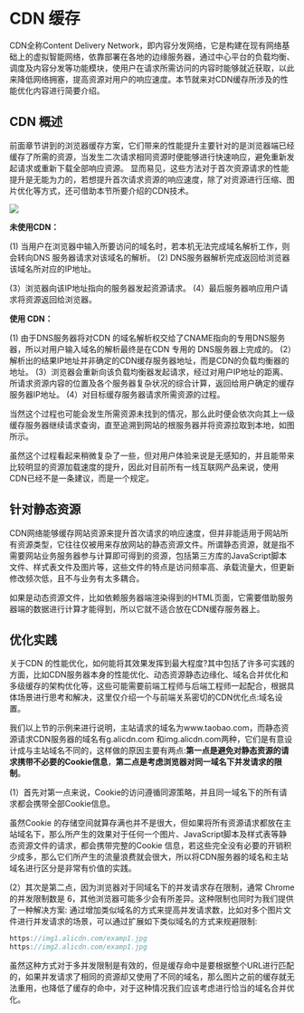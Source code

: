 # CDN 缓存

CDN全称Content Delivery Network，即内容分发网络，它是构建在现有网络基础上的虚拟智能网络，依靠部署在各地的边缘服务器，通过中心平台的负载均衡、调度及内容分发等功能模块，使用户在请求所需访问的内容时能够就近获取，以此来降低网络拥塞，提高资源对用户的响应速度。本节就来对CDN缓存所涉及的性能优化内容进行简要介绍。



## CDN 概述

前面章节讲到的浏览器缓存方案，它们带来的性能提升主要针对的是浏览器端已经缓存了所需的资源，当发生二次请求相同资源时便能够进行快速响应，避免重新发起请求或重新下载全部响应资源。
显而易见，这些方法对于首次资源请求的性能提升是无能为力的，若想提升首次请求资源的响应速度，除了对资源进行压缩、图片优化等方式，还可借助本节所要介绍的CDN技术。

![](D:\系统默认\桌面\code\Project\k-blog\docs\public\性能优化\2023-03-10-10-55-39-image.png)



**未使用CDN：**

(1)  当用户在浏览器中输入所要访问的域名时，若本机无法完成域名解析工作，则会转向DNS 服务器请求对该域名的解析。
(2)  DNS服务器解析完成返回给浏览器该域名所对应的IP地址。

(3）浏览器向该IP地址指向的服务器发起资源请求。
(4）最后服务器响应用户请求将资源返回给浏览器。



**使用 CDN：**

(1)   由于DNS服务器将对CDN 的域名解析权交给了CNAME指向的专用DNS服务器，所以对用户输入域名的解析最终是在CDN 专用的 DNS服务器上完成的。
(2）解析出的结果IP地址并非确定的CDN缓存服务器地址，而是CDN的负载均衡器的地址。
(3）浏览器会重新向该负载均衡器发起请求，经过对用户IP地址的距离、所请求资源内容的位置及各个服务器复杂状况的综合计算，返回给用户确定的缓存服务器IP地址。
(4）对目标缓存服务器请求所需资源的过程。


当然这个过程也可能会发生所需资源未找到的情况，那么此时便会依次向其上一级缓存服务器继续请求查询，直至追溯到网站的根服务器并将资源拉取到本地，如图所示。



虽然这个过程看起来稍微复杂了一些，但对用户体验来说是无感知的，并且能带来比较明显的资源加载速度的提升，因此对目前所有一线互联网产品来说，使用CDN已经不是一条建议，而是一个规定。



## 针对静态资源



CDN网络能够缓存网站资源来提升首次请求的响应速度，但并非能适用于网站所有资源类型，它往往仅被用来存放网站的静态资源文件。所谓静态资源，就是指不需要网站业务服务器参与计算即可得到的资源，包括第三方库的JavaScript脚本文件、样式表文件及图片等，这些文件的特点是访问频率高、承载流量大，但更新修改频次低，且不与业务有太多耦合。


如果是动态资源文件，比如依赖服务器端渲染得到的HTML页面，它需要借助服务器端的数据进行计算才能得到，所以它就不适合放在CDN缓存服务器上。



## 优化实践



关于CDN 的性能优化，如何能将其效果发挥到最大程度?其中包括了许多可实践的方面，比如CDN服务器本身的性能优化、动态资源静态边缘化、域名合并优化和多级缓存的架构优化等，这些可能需要前端工程师与后端工程师一起配合，根据具体场景进行思考和解决，这里仅介绍一个与前端关系密切的CDN优化点:域名设置。


我们以上节的示例来进行说明，主站请求的域名为www.taobao.com，而静态资源请求CDN服务器的域名有g.alicdn.com 和img.alicdn.com两种，它们是有意设计成与主站域名不同的，这样做的原因主要有两点:**第一点是避免对静态资源的请求携带不必要的Cookie信息**，**第二点是考虑浏览器对同一域名下并发请求的限制**。



(1）首先对第一点来说，Cookie的访问遵循同源策略，并且同一域名下的所有请求都会携带全部Cookie信息。


虽然Cookie 的存储空间就算存满也并不是很大，但如果将所有资源请求都放在主站域名下，那么所产生的效果对于任何一个图片、JavaScript脚本及样式表等静态资源文件的请求，都会携带完整的Cookie 信息，若这些完全没有必要的开销积少成多，那么它们所产生的流量浪费就会很大，所以将CDN服务器的域名和主站域名进行区分是非常有价值的实践。



(2）其次是第二点，因为浏览器对于同域名下的并发请求存在限制，通常 Chrome 的并发限制数是 6，其他浏览器可能多少会有所差异。这种限制也同时为我们提供了一种解决方案: 通过增加类似域名的方式来提高并发请求数，比如对多个图片文件进行并发请求的场景，可以通过扩展如下类似域名的方式来规避限制:



```js
https://img1.alicdn.com/examp1.jpg
https://img2.alicdn.com/examp1.jpg
```




虽然这种方式对于多并发限制是有效的，但是缓存命中是要根据整个URL进行匹配的，如果并发请求了相同的资源却又使用了不同的域名，那么图片之前的缓存就无法重用，也降低了缓存的命中，对于这种情况我们应该考虑进行恰当的域名合并优化。
